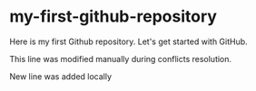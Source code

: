 # my-first-github-repository
Here is my first Github repository. Let's get started with GitHub.

This line was modified manually during conflicts resolution.

New line was added locally